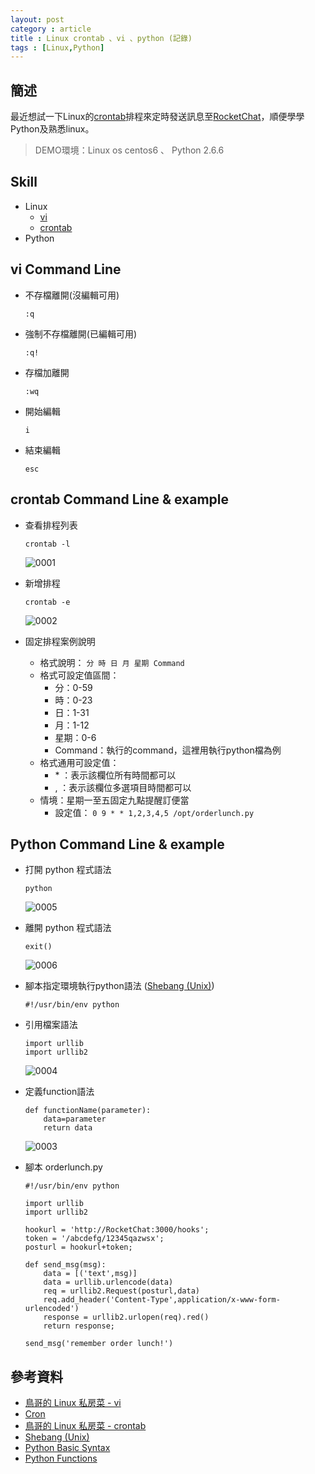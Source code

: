 ```yaml
---
layout: post
category : article
title : Linux crontab 、vi 、python (記錄)
tags : [Linux,Python]
---
```


## 簡述
最近想試一下Linux的[crontab](https://zh.wikipedia.org/wiki/Cron)排程來定時發送訊息至[RocketChat](https://rocket.chat/)，順便學學Python及熟悉linux。

> DEMO環境：Linux os centos6 、 Python 2.6.6

## Skill
- Linux 
    - [vi](https://zh.wikipedia.org/wiki/Vi)
    - [crontab](https://zh.wikipedia.org/wiki/Cron)
- Python

## vi Command Line
- 不存檔離開(沒編輯可用)

    ```
    :q
    ```

- 強制不存檔離開(已編輯可用)

    ```
    :q!
    ```

- 存檔加離開

    ```
    :wq
    ```

- 開始編輯

    ```
    i
    ```

- 結束編輯

    ```
    esc
    ```

## crontab Command Line & example
- 查看排程列表

    ```
    crontab -l
    ```

    <img class="img-responsive" src="{{ site.url }}/assets/images/posts/20160626/0001.png" alt="0001"/>

- 新增排程

    ```
    crontab -e
    ``` 

    <img class="img-responsive" src="{{ site.url }}/assets/images/posts/20160626/0002.png" alt="0002"/>

- 固定排程案例說明
    - 格式說明： `分 時 日 月 星期 Command`
    - 格式可設定值區間：
        - 分：0-59
        - 時：0-23
        - 日：1-31
        - 月：1-12
        - 星期：0-6
        - Command：執行的command，這裡用執行python檔為例
    - 格式通用可設定值：
        - \* ：表示該欄位所有時間都可以
        - , ：表示該欄位多選項目時間都可以
    - 情境：星期一至五固定九點提醒訂便當
        - 設定值： `0 9 * * 1,2,3,4,5 /opt/orderlunch.py`

## Python Command Line & example
- 打開 python 程式語法

    ```
    python
    ```

    <img class="img-responsive" src="{{ site.url }}/assets/images/posts/20160626/0005.png" alt="0005"/>

- 離開 python 程式語法

    ```
    exit()
    ```

    <img class="img-responsive" src="{{ site.url }}/assets/images/posts/20160626/0006.png" alt="0006"/>

- 腳本指定環境執行python語法 ([Shebang (Unix)](https://en.wikipedia.org/wiki/Shebang_(Unix)))

    ```
    #!/usr/bin/env python
    ```

- 引用檔案語法

    ```
    import urllib
    import urllib2
    ```

    <img class="img-responsive" src="{{ site.url }}/assets/images/posts/20160626/0004.png" alt="0004"/>

- 定義function語法

    ```
    def functionName(parameter):
        data=parameter
        return data
    ```

    <img class="img-responsive" src="{{ site.url }}/assets/images/posts/20160626/0003.png" alt="0003"/>

- 腳本 orderlunch.py
    ```
    #!/usr/bin/env python

    import urllib
    import urllib2

    hookurl = 'http://RocketChat:3000/hooks';
    token = '/abcdefg/12345qazwsx';
    posturl = hookurl+token;

    def send_msg(msg):
        data = [('text',msg)]
        data = urllib.urlencode(data)
        req = urllib2.Request(posturl,data)
        req.add_header('Content-Type',application/x-www-form-urlencoded')
        response = urllib2.urlopen(req).red()
        return response;
    
    send_msg('remember order lunch!')
    ```

## 參考資料
- [鳥哥的 Linux 私房菜 - vi](http://linux.vbird.org/linux_basic/redhat6.1/linux_07vi.php)
- [Cron](https://zh.wikipedia.org/wiki/Cron)
- [鳥哥的 Linux 私房菜 - crontab](http://linux.vbird.org/linux_basic/0430cron.php)
- [Shebang (Unix)](https://en.wikipedia.org/wiki/Shebang_(Unix))
- [Python Basic Syntax](https://www.tutorialspoint.com/python/python_basic_syntax.htm)
- [Python Functions](https://www.tutorialspoint.com/python/python_functions.htm)